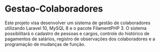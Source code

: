 # Gestao-Colaboradores
Este projeto visa desenvolver um sistema de gestão de colaboradores utilizando Laravel 10, MySQL 8 e o pacote FilamentPHP 3. O sistema possibilitará o cadastro de pessoas e cargos, controle do histórico de pagamentos de salários, registro de observações dos colaboradores e a programação de mudanças de função.
